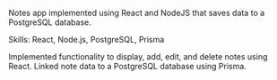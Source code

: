  Notes app implemented using React and NodeJS that saves data to a PostgreSQL database.

 Skills: React, Node.js, PostgreSQL, Prisma
 
 Implemented functionality to display, add, edit, and delete notes using React. Linked note data to a PostgreSQL database using Prisma.

